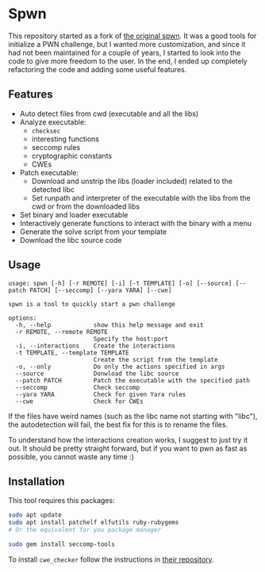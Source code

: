 # Spwn

This repository started as a fork of [the original spwn](https://github.com/MarcoMeinardi/spwn). It was a good tools for initialize a PWN challenge, but I wanted more customization, and since it had not been maintained for a couple of years, I started to look into the code to give more freedom to the user. In the end, I ended up completely refactoring the code and adding some useful features.

## Features
- Auto detect files from cwd (executable and all the libs)
- Analyze executable:
  - `checksec`
  - interesting functions
  - seccomp rules
  - cryptographic constants
  - CWEs
- Patch executable:
  - Download and unstrip the libs (loader included) related to the detected libc
  - Set runpath and interpreter of the executable with the libs from the cwd or from the downloaded libs
- Set binary and loader executable
- Interactively generate functions to interact with the binary with a menu
- Generate the solve script from your template
- Download the libc source code

## Usage
```
usage: spwn [-h] [-r REMOTE] [-i] [-t TEMPLATE] [-o] [--source] [--patch PATCH] [--seccomp] [--yara YARA] [--cwe]

spwn is a tool to quickly start a pwn challenge

options:
  -h, --help            show this help message and exit
  -r REMOTE, --remote REMOTE
                        Specify the host:port
  -i, --interactions    Create the interactions
  -t TEMPLATE, --template TEMPLATE
                        Create the script from the template
  -o, --only            Do only the actions specified in args
  --source              Donwload the libc source
  --patch PATCH         Patch the executable with the specified path
  --seccomp             Check seccomp
  --yara YARA           Check for given Yara rules
  --cwe                 Check for CWEs
```

If the files have weird names (such as the libc name not starting with "libc"), the autodetection will fail, the best fix for this is to rename the files.

To understand how the interactions creation works, I suggest to just try it out. It should be pretty straight forward, but if you want to pwn as fast as possible, you cannot waste any time :)

## Installation
This tool requires this packages:
```bash
sudo apt update
sudo apt install patchelf elfutils ruby-rubygems
# Or the equivalent for you package manager

sudo gem install seccomp-tools
```
To install `cwe_checker` follow the instructions in [their repository](https://github.com/fkie-cad/cwe_checker).
